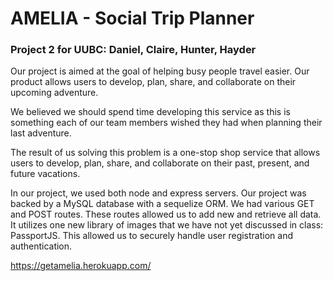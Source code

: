# AMELIA - Social Trip Planner

### Project 2 for UUBC: Daniel, Claire, Hunter, Hayder
Our project is aimed at the goal of helping busy people travel easier. Our product allows users to develop, plan, share, and collaborate on their upcoming adventure.

We believed we should spend time developing this service as this is something each of our team members wished they had when planning their last adventure. 

The result of us solving this problem is a one-stop shop service that allows users to develop, plan, share, and collaborate on their past, present, and future vacations.

In our project, we used both node and express servers. Our project was backed by a MySQL database with a sequelize ORM. We had various GET and POST routes. These routes allowed us to add new and retrieve all data. It utilizes one new library of images that we have not yet discussed in class: PassportJS. This allowed us to securely handle user registration and authentication.

 https://getamelia.herokuapp.com/
